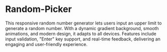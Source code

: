 # Random-Picker
This responsive random number generator lets users input an upper limit to generate a random number. With a dynamic gradient background, smooth animations, and modern design, it adapts to all devices. Features include input validation, "Enter" key support, and real-time feedback, delivering an engaging and user-friendly experience.
